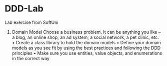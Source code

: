 # DDD-Lab
Lab exercise from SoftUni
1.	Domain Model
Choose a business problem. It can be anything you like – a blog, an online shop, an ad system, a social network, a pet clinic, etc. 
•	Create a class library to hold the domain models
•	Define your domain models as you see fit by using the best practices and following the DDD principles
•	Make sure you use entities, value objects, and enumerations in the correct way

